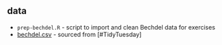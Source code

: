 ## data

- `prep-bechdel.R` - script to import and clean Bechdel data for exercises
- [bechdel.csv](https://github.com/rfordatascience/tidytuesday/tree/master/data/2021/2021-03-09) - sourced from [#TidyTuesday]
